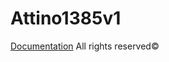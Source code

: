 # Attino1385v1
[Documentation](https://github.com/kireev7/Attino1385v1/files/7799699/Attiny1385v1.documentation.pdf)
All rights reserved©
